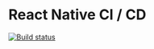 # React Native CI / CD


[![Build status](https://build.appcenter.ms/v0.1/apps/08eab45e-c8f0-42b7-82be-807acf1a8290/branches/master/badge)](https://appcenter.ms)